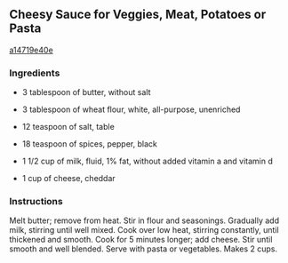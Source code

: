 ## Cheesy Sauce for Veggies, Meat, Potatoes or Pasta

[a14719e40e](http://www.food.com/recipe/cheesy-sauce-for-veggies-meat-potatoes-or-pasta-158310)

### Ingredients

 - 3 tablespoon of butter, without salt

 - 3 tablespoon of wheat flour, white, all-purpose, unenriched

 - 12 teaspoon of salt, table

 - 18 teaspoon of spices, pepper, black

 - 1 1/2 cup of milk, fluid, 1% fat, without added vitamin a and vitamin d

 - 1 cup of cheese, cheddar

### Instructions

Melt butter; remove from heat. Stir in flour and seasonings. Gradually add milk, stirring until well mixed. Cook over low heat, stirring constantly, until thickened and smooth. Cook for 5 minutes longer; add cheese. Stir until smooth and well blended. Serve with pasta or vegetables. Makes 2 cups.